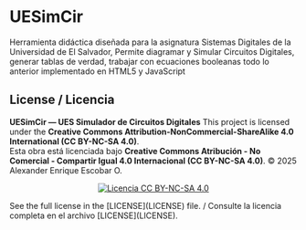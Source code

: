 # UESimCir
Herramienta didáctica diseñada para la asignatura Sistemas Digitales de la Universidad de El Salvador, Permite diagramar y Simular Circuitos Digitales, generar tablas de verdad, trabajar con ecuaciones booleanas todo lo anterior implementado en HTML5 y JavaScript


## License / Licencia
**UESimCir — UES Simulador de Circuitos Digitales** 
This project is licensed under the **Creative Commons Attribution-NonCommercial-ShareAlike 4.0 International (CC BY-NC-SA 4.0)**.  
Esta obra está licenciada bajo **Creative Commons Atribución - No Comercial - Compartir Igual 4.0 Internacional (CC BY-NC-SA 4.0)**.
© 2025 Alexander Enrique Escobar O.
<p align="center">
  <a href="https://creativecommons.org/licenses/by-nc-sa/4.0/" target="_blank">
    <img alt="Licencia CC BY-NC-SA 4.0" src="https://licensebuttons.net/l/by-nc-sa/4.0/88x31.png" />
  </a>
</p>
See the full license in the [LICENSE](LICENSE) file. / Consulte la licencia completa en el archivo [LICENSE](LICENSE).

